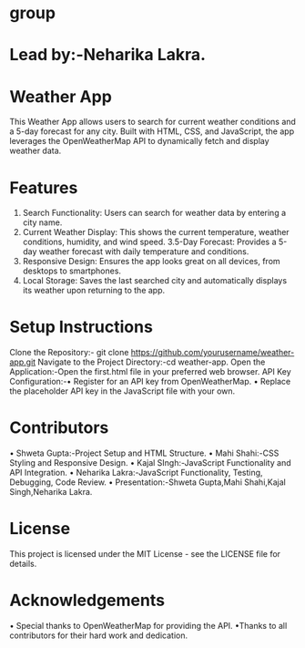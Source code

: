 # group
# Lead by:-Neharika Lakra.
# Weather App
This Weather App allows users to search for current weather conditions and a 5-day forecast for any city. Built with HTML, CSS, and JavaScript, the app leverages the OpenWeatherMap API to dynamically fetch and display weather data.

# Features
1. Search Functionality: Users can search for weather data by entering a city name. 
2. Current Weather Display: This shows the current temperature, weather conditions, humidity, and wind speed. 
3.5-Day Forecast: Provides a 5-day weather forecast with daily temperature and conditions. 
4. Responsive Design: Ensures the app looks great on all devices, from desktops to smartphones. 
5. Local Storage: Saves the last searched city and automatically displays its weather upon returning to the app.

# Setup Instructions
Clone the Repository:- git clone https://github.com/yourusername/weather-app.git
Navigate to the Project Directory:-cd weather-app.
Open the Application:-Open the first.html file in your preferred web browser. 
API Key Configuration:-• Register for an API key from OpenWeatherMap. 
• Replace the placeholder API key in the JavaScript file with your own.
# Contributors
• Shweta Gupta:-Project Setup and HTML Structure. 
• Mahi Shahi:-CSS Styling and Responsive Design. 
• Kajal SIngh:-JavaScript Functionality and API Integration. 
• Neharika Lakra:-JavaScript Functionality, Testing, Debugging, Code Review.
• Presentation:-Shweta Gupta,Mahi Shahi,Kajal Singh,Neharika Lakra.

# License
This project is licensed under the MIT License - see the LICENSE file for details.

# Acknowledgements
• Special thanks to OpenWeatherMap for providing the API. 
•Thanks to all contributors for their hard work and dedication.

